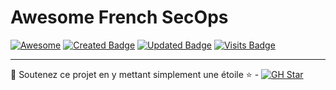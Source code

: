 # Awesome French SecOps 
[![Awesome](https://cdn.rawgit.com/sindresorhus/awesome/d7305f38d29fed78fa85652e3a63e154dd8e8829/media/badge.svg)](https://github.com/sindresorhus/awesome) [![Created Badge](https://badges.pufler.dev/created/securelayer/awesome-french-secops)](https://securelayer.co) [![Updated Badge](https://badges.pufler.dev/updated/securelayer/awesome-french-secops)](https://securelayer.co) [![Visits Badge](https://badges.pufler.dev/visits/securelayer/awesome-french-secops)](https://securelayer.co)


---

🚩 Soutenez ce projet en y mettant simplement une étoile ⭐ - [![GH Star](https://img.shields.io/github/stars/securelayer/awesome-french-secops?style=social)](https://github.com/securelayer/awesome-french-secops)